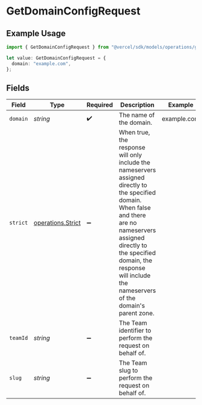 # GetDomainConfigRequest

## Example Usage

```typescript
import { GetDomainConfigRequest } from "@vercel/sdk/models/operations/getdomainconfig.js";

let value: GetDomainConfigRequest = {
  domain: "example.com",
};
```

## Fields

| Field                                                                                                                                                                                                                                                          | Type                                                                                                                                                                                                                                                           | Required                                                                                                                                                                                                                                                       | Description                                                                                                                                                                                                                                                    | Example                                                                                                                                                                                                                                                        |
| -------------------------------------------------------------------------------------------------------------------------------------------------------------------------------------------------------------------------------------------------------------- | -------------------------------------------------------------------------------------------------------------------------------------------------------------------------------------------------------------------------------------------------------------- | -------------------------------------------------------------------------------------------------------------------------------------------------------------------------------------------------------------------------------------------------------------- | -------------------------------------------------------------------------------------------------------------------------------------------------------------------------------------------------------------------------------------------------------------- | -------------------------------------------------------------------------------------------------------------------------------------------------------------------------------------------------------------------------------------------------------------- |
| `domain`                                                                                                                                                                                                                                                       | *string*                                                                                                                                                                                                                                                       | :heavy_check_mark:                                                                                                                                                                                                                                             | The name of the domain.                                                                                                                                                                                                                                        | example.com                                                                                                                                                                                                                                                    |
| `strict`                                                                                                                                                                                                                                                       | [operations.Strict](../../models/operations/strict.md)                                                                                                                                                                                                         | :heavy_minus_sign:                                                                                                                                                                                                                                             | When true, the response will only include the nameservers assigned directly to the specified domain. When false and there are no nameservers assigned directly to the specified domain, the response will include the nameservers of the domain's parent zone. |                                                                                                                                                                                                                                                                |
| `teamId`                                                                                                                                                                                                                                                       | *string*                                                                                                                                                                                                                                                       | :heavy_minus_sign:                                                                                                                                                                                                                                             | The Team identifier to perform the request on behalf of.                                                                                                                                                                                                       |                                                                                                                                                                                                                                                                |
| `slug`                                                                                                                                                                                                                                                         | *string*                                                                                                                                                                                                                                                       | :heavy_minus_sign:                                                                                                                                                                                                                                             | The Team slug to perform the request on behalf of.                                                                                                                                                                                                             |                                                                                                                                                                                                                                                                |